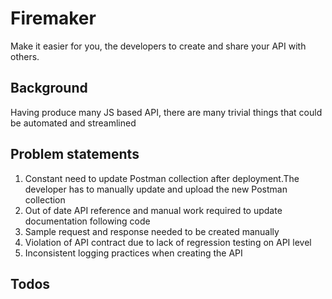 # Firemaker

Make it easier for you, the developers to create and share your API with others.

## Background

Having produce many JS based API, there are many trivial things that could be automated and streamlined

## Problem statements

1. Constant need to update Postman collection after deployment.The developer has to manually update and upload the new Postman collection
2. Out of date API reference and manual work required to update documentation following code
3. Sample request and response needed to be created manually
4. Violation of API contract due to lack of regression testing on API level
5. Inconsistent logging practices when creating the API

## Todos

